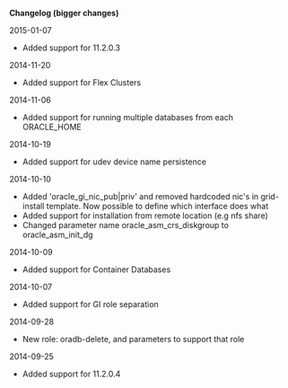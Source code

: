 <b> Changelog (bigger changes) </b>


2015-01-07
- Added support for 11.2.0.3

2014-11-20
- Added support for Flex Clusters

2014-11-06
- Added support for running multiple databases from each ORACLE_HOME

2014-10-19
- Added support for udev device name persistence

2014-10-10
- Added 'oracle_gi_nic_pub|priv' and removed hardcoded nic's in grid-install template. Now possible to define which interface does what
- Added support for installation from remote location (e.g nfs share)
- Changed parameter name oracle_asm_crs_diskgroup to oracle_asm_init_dg

2014-10-09
- Added support for Container Databases


2014-10-07
- Added support for GI role separation


2014-09-28
- New role: oradb-delete, and parameters to support that role

2014-09-25
- Added support for 11.2.0.4
